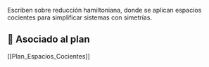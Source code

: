 Escriben sobre reducción hamiltoniana, donde se aplican espacios cocientes para simplificar sistemas con simetrías.

## 🔗 Asociado al plan
[[Plan_Espacios_Cocientes]]